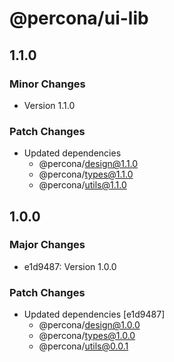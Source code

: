 # @percona/ui-lib

## 1.1.0

### Minor Changes

- Version 1.1.0

### Patch Changes

- Updated dependencies
  - @percona/design@1.1.0
  - @percona/types@1.1.0
  - @percona/utils@1.1.0

## 1.0.0

### Major Changes

- e1d9487: Version 1.0.0

### Patch Changes

- Updated dependencies [e1d9487]
  - @percona/design@1.0.0
  - @percona/types@1.0.0
  - @percona/utils@0.0.1
